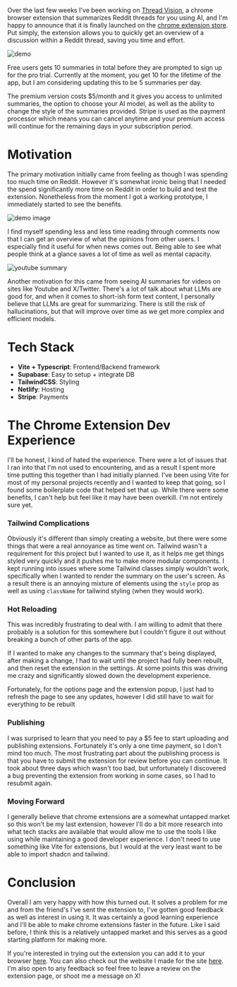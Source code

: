 Over the last few weeks I've been working on [Thread Vision](https://threadvision.xyz), a chrome browser extension that summarizes Reddit threads for you using AI, and I'm happy to announce that it is finally launched on the [chrome extension store](https://chromewebstore.google.com/detail/enofijkmilhlhbcpeedfkfeimodkdpca?utm_source=item-share-cb). Put simply, the extension allows you to quickly get an overview of a discussion within a Reddit thread, saving you time and effort.

![demo](https://s6.gifyu.com/images/bM07Z.gif)

Free users gets 10 summaries in total before they are prompted to sign up for the pro trial. Currently at the moment, you get 10 for the lifetime of the app, but I am considering updating this to be 5 summaries per day.

The premium version costs $5/month and it gives you access to unlimited summaries, the option to choose your AI model, as well as the ability to change the style of the summaries provided. Stripe is used as the payment processor which means you can cancel anytime and your premium access will continue for the remaining days in your subscription period.
# Motivation
The primary motivation initially came from feeling as though I was spending too much time on Reddit. However it's somewhat ironic being that I needed the spend significantly more time on Reddit in order to build and test the extension. Nonetheless from the moment I got a working prototype, I immediately started to see the benefits.

![demo image](https://i.imgur.com/swTYKAH.png)

I find myself spending less and less time reading through comments now that I can get an overview of what the opinions from other users. I especially find it useful for when news comes out. Being able to see what people think at a glance saves a lot of time as well as mental capacity.

![youtube summary](https://i.imgur.com/9Lqg8He.png)

Another motivation for this came from seeing AI summaries for videos on sites like Youtube and X/Twitter. There's a lot of talk about what LLMs are good for, and when it comes to short-ish form text content, I personally believe that LLMs are great for summarizing. There is still the risk of hallucinations, but that will improve over time as we get more complex and efficient models.
# Tech Stack
- **Vite + Typescript**:  Frontend/Backend framework
- **Supabase**: Easy to setup + integrate DB
- **TailwindCSS**: Styling
- **Netlify**: Hosting
- **Stripe**: Payments
# The Chrome Extension Dev Experience
I'll be honest, I kind of hated the experience. There were a lot of issues that I ran into that I'm not used to encountering, and as a result I spent more time putting this together than I had initially planned. I've been using Vite for most of my personal projects recently and I wanted to keep that going, so I found some boilerplate code that helped set that up. While there were some benefits, I can't help but feel like it may have been overkill. I'm not entirely sure yet.
### Tailwind Complications 
Obviously it's different than simply creating a website, but there were some things that were a real annoyance as time went on. Tailwind wasn't a requirement for this project but I wanted to use it, as it helps me get things styled very quickly and it pushes me to make more modular components. I kept running into issues where some Tailwind classes simply wouldn't work, specifically when I wanted to render the summary on the user's screen. As a result there is an annoying mixture of elements using the `style` prop as well as using `className` for tailwind styling (when they would work).

### Hot Reloading
This was incredibly frustrating to deal with. I am willing to admit that there probably is a solution for this somewhere but I couldn't figure it out without breaking a bunch of other parts of the app. 

If I wanted to make any changes to the summary that's being displayed, after making a change, I had to wait until the project had fully been rebuilt, and then reset the extension in the settings. At some points this was driving me crazy and significantly slowed down the development experience. 

Fortunately, for the options page and the extension popup, I just had to refresh the page to see any updates, however I did still have to wait for everything to be rebuilt
### Publishing
I was surprised to learn that you need to pay a $5 fee to start uploading and publishing extensions. Fortunately it's only a one time payment, so I don't mind too much. The most frustrating part about the publishing process is that you have to submit the extension for review before you can continue. It took about three days which wasn't too bad, but unfortunately I discovered a bug preventing the extension from working in some cases, so I had to resubmit again.
### Moving Forward
I generally believe that chrome extensions are a somewhat untapped market so this won't be my last extension, however I'll do a bit more research into what tech stacks are available that would allow me to use the tools I like using while maintaining a good developer experience. I don't need to use something like Vite for extensions, but I would at the very least want to be able to import shadcn and tailwind.
# Conclusion
Overall I am very happy with how this turned out. It solves a problem for me and from the friend's I've sent the extension to, I've gotten good feedback as well as interest in using it. It was certainly a good learning experience and I'll be able to make chrome extensions faster in the future. Like I said before, I think this is a relatively untapped market and this serves as a good starting platform for making more.

If you're interested in trying out the extension you can add it to your browser [here](https://chromewebstore.google.com/detail/enofijkmilhlhbcpeedfkfeimodkdpca?utm_source=item-share-cb). You can also check out the website I made for the site [here](https://threadvision.xyz/). I'm also open to any feedback so feel free to leave a review on the extension page, or shoot me a message on X!
